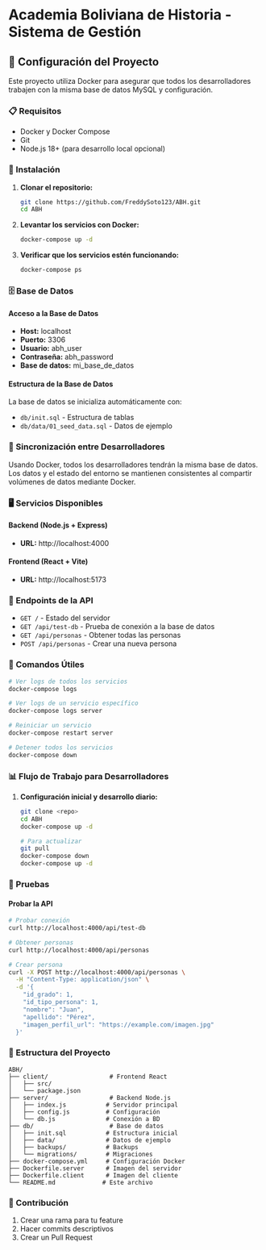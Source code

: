 # Academia Boliviana de Historia - Sistema de Gestión

## 🚀 Configuración del Proyecto

Este proyecto utiliza Docker para asegurar que todos los desarrolladores trabajen con la misma base de datos MySQL y configuración.

### 📋 Requisitos

- Docker y Docker Compose
- Git
- Node.js 18+ (para desarrollo local opcional)

### 🔧 Instalación

1. **Clonar el repositorio:**
   ```bash
   git clone https://github.com/FreddySoto123/ABH.git
   cd ABH
   ```

2. **Levantar los servicios con Docker:**
   ```bash
   docker-compose up -d
   ```

3. **Verificar que los servicios estén funcionando:**
   ```bash
   docker-compose ps
   ```

### 🗄️ Base de Datos

#### Acceso a la Base de Datos

- **Host:** localhost
- **Puerto:** 3306
- **Usuario:** abh_user
- **Contraseña:** abh_password
- **Base de datos:** mi_base_de_datos

#### Estructura de la Base de Datos

La base de datos se inicializa automáticamente con:
- `db/init.sql` - Estructura de tablas
- `db/data/01_seed_data.sql` - Datos de ejemplo

### 🔄 Sincronización entre Desarrolladores

Usando Docker, todos los desarrolladores tendrán la misma base de datos. Los datos y el estado del entorno se mantienen consistentes al compartir volúmenes de datos mediante Docker.

### 🖥️ Servicios Disponibles

#### Backend (Node.js + Express)
- **URL:** http://localhost:4000

#### Frontend (React + Vite)
- **URL:** http://localhost:5173

### 📡 Endpoints de la API

- `GET /` - Estado del servidor
- `GET /api/test-db` - Prueba de conexión a la base de datos
- `GET /api/personas` - Obtener todas las personas
- `POST /api/personas` - Crear una nueva persona

### 🔨 Comandos Útiles

```bash
# Ver logs de todos los servicios
docker-compose logs

# Ver logs de un servicio específico
docker-compose logs server

# Reiniciar un servicio
docker-compose restart server

# Detener todos los servicios
docker-compose down
```

### 📊 Flujo de Trabajo para Desarrolladores

1. **Configuración inicial y desarrollo diario:**
   ```bash
   git clone <repo>
   cd ABH
   docker-compose up -d

   # Para actualizar
   git pull
   docker-compose down
   docker-compose up -d
   ```

### 🧪 Pruebas

#### Probar la API
```bash
# Probar conexión
curl http://localhost:4000/api/test-db

# Obtener personas
curl http://localhost:4000/api/personas

# Crear persona
curl -X POST http://localhost:4000/api/personas \
  -H "Content-Type: application/json" \
  -d '{
    "id_grado": 1,
    "id_tipo_persona": 1,
    "nombre": "Juan",
    "apellido": "Pérez",
    "imagen_perfil_url": "https://example.com/imagen.jpg"
  }'
```

### 📁 Estructura del Proyecto

```
ABH/
├── client/                 # Frontend React
│   ├── src/
│   └── package.json
├── server/                 # Backend Node.js
│   ├── index.js           # Servidor principal
│   ├── config.js          # Configuración
│   └── db.js              # Conexión a BD
├── db/                     # Base de datos
│   ├── init.sql           # Estructura inicial
│   ├── data/              # Datos de ejemplo
│   ├── backups/           # Backups
│   └── migrations/        # Migraciones
├── docker-compose.yml     # Configuración Docker
├── Dockerfile.server      # Imagen del servidor
├── Dockerfile.client      # Imagen del cliente
└── README.md             # Este archivo
```

### 🤝 Contribución

1. Crear una rama para tu feature
2. Hacer commits descriptivos
3. Crear un Pull Request
